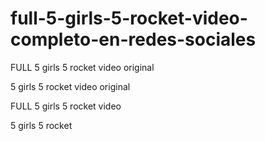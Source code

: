 # full-5-girls-5-rocket-video-completo-en-redes-sociales

FULL 5 girls 5 rocket video original

5 girls 5 rocket video original
 
FULL 5 girls 5 rocket video
 
5 girls 5 rocket
